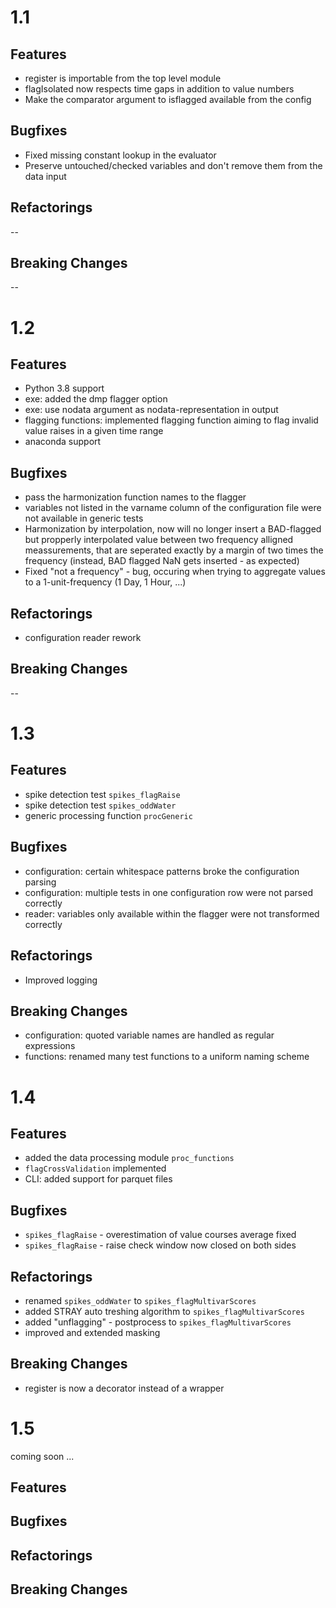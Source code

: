# 1.1

## Features
- register is importable from the top level module 
- flagIsolated now respects time gaps in addition to value numbers
- Make the comparator argument to isflagged available from the config


## Bugfixes
- Fixed missing constant lookup in the evaluator
- Preserve untouched/checked variables and don't remove them from the data input

 
## Refactorings
--

## Breaking Changes
-- 

# 1.2

## Features
- Python 3.8 support
- exe: added the dmp flagger option
- exe: use nodata argument as nodata-representation in output
- flagging functions: implemented flagging function aiming to flag invalid value raises in a given time range
- anaconda support

## Bugfixes
- pass the harmonization function names to the flagger
- variables not listed in the varname column of the configuration file
  were not available in generic tests
- Harmonization by interpolation, now will no longer insert a BAD-flagged but propperly interpolated value between two frequency alligned meassurements, that are seperated exactly by a margin of two times the frequency (instead, BAD flagged NaN gets inserted - as expected)
- Fixed "not a frequency" - bug, occuring when trying to aggregate values to a 1-unit-frequency (1 Day, 1 Hour, ...)

## Refactorings
- configuration reader rework

## Breaking Changes
-- 

# 1.3

## Features
- spike detection test `spikes_flagRaise`
- spike detection test `spikes_oddWater`
- generic processing function `procGeneric` 

## Bugfixes
- configuration: certain whitespace patterns broke the configuration parsing
- configuration: multiple tests in one configuration row were not parsed correctly
- reader: variables only available within the flagger were not transformed correctly

## Refactorings
- Improved logging

## Breaking Changes
- configuration: quoted variable names are handled as regular expressions
- functions: renamed many test functions to a uniform naming scheme


# 1.4

## Features
- added the data processing module `proc_functions`
- `flagCrossValidation` implemented
- CLI: added support for parquet files

## Bugfixes
- `spikes_flagRaise` - overestimation of value courses average fixed
- `spikes_flagRaise` - raise check window now closed on both sides

## Refactorings
- renamed `spikes_oddWater` to `spikes_flagMultivarScores`
- added STRAY auto treshing algorithm to `spikes_flagMultivarScores`
- added "unflagging" - postprocess to `spikes_flagMultivarScores`
- improved and extended masking

## Breaking Changes
- register is now a decorator instead of a wrapper

# 1.5

coming soon ...

## Features

## Bugfixes

## Refactorings

## Breaking Changes
